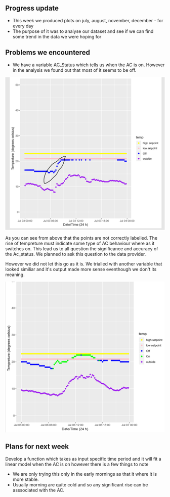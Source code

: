 ## Progress update

* This week we produced plots on july, august, november, december - for every day
* The purpose of it was to analyse our dataset and see if we can find some trend in the data we were hoping for 

## Problems we encountered

* We have a variable AC_Status which tells us when the AC is on. However in the analysis we found out that most of it seems to be off.

![Not correct labelling](plots/fault.PNG)

As you can see from above that the points are not correctly labelled. The rise of tempreture must indicate some type of AC behaviour where as it switches on. This lead us to all question the significance and accuracy of the Ac_status. We planned to ask this question to the data provider.

However we did not let this go as it is. We trialled with another variable that looked similiar and it's output made more sense eventhough we don't its meaning.

![Looks kind of accurate](plots/other.PNG)


## Plans for next week 

Develop a function which takes as input specific time period and it will fit a linear model when the AC is on however there is a few things to note

* We are only trying this only in the early mornings as that it where it is more stable. 
* Usually morning are quite cold and so any significant rise can be asssociated with the AC.

